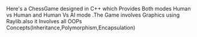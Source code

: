 Here's a ChessGame designed in C++ which 
 Provides Both modes Human vs Human and Human Vs AI mode .The Game involves
  Graphics using Raylib.also it 
 Involves all OOPs Concepts(Inheritance,Polymorphism,Encapsulation)
 
